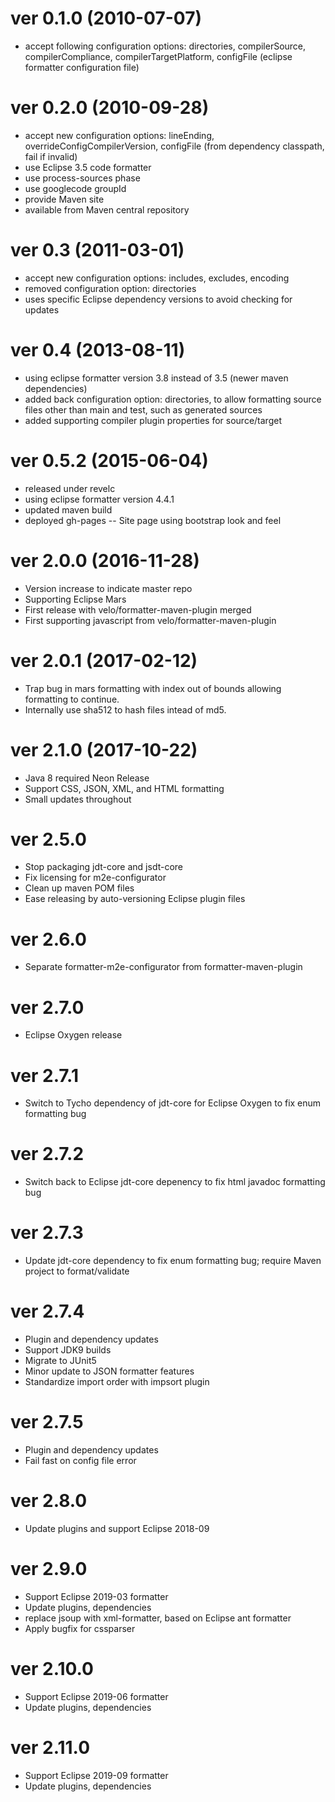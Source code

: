 ver 0.1.0 (2010-07-07)
======================
- accept following configuration options: directories, compilerSource, compilerCompliance, compilerTargetPlatform, configFile (eclipse formatter configuration file)

ver 0.2.0 (2010-09-28)
======================
- accept new configuration options: lineEnding, overrideConfigCompilerVersion, configFile (from dependency classpath, fail if invalid)
- use Eclipse 3.5 code formatter
- use process-sources phase
- use googlecode groupId
- provide Maven site
- available from Maven central repository

ver 0.3 (2011-03-01)
======================
- accept new configuration options: includes, excludes, encoding
- removed configuration option: directories
- uses specific Eclipse dependency versions to avoid checking for updates

ver 0.4 (2013-08-11)
======================
- using eclipse formatter version 3.8 instead of 3.5 (newer maven dependencies)
- added back configuration option: directories, to allow formatting source files other than main and test, such as generated sources
- added supporting compiler plugin properties for source/target

ver 0.5.2 (2015-06-04)
======================
- released under revelc
- using eclipse formatter version 4.4.1
- updated maven build
- deployed gh-pages
  -- Site page using bootstrap look and feel

ver 2.0.0 (2016-11-28)
======================
- Version increase to indicate master repo
- Supporting Eclipse Mars
- First release with velo/formatter-maven-plugin merged
- First supporting javascript from velo/formatter-maven-plugin

ver 2.0.1 (2017-02-12)
======================
- Trap bug in mars formatting with index out of bounds allowing formatting to continue.
- Internally use sha512 to hash files intead of md5.

ver 2.1.0 (2017-10-22)
======================
- Java 8 required Neon Release
- Support CSS, JSON, XML, and HTML formatting
- Small updates throughout

ver 2.5.0
=========
- Stop packaging jdt-core and jsdt-core
- Fix licensing for m2e-configurator
- Clean up maven POM files
- Ease releasing by auto-versioning Eclipse plugin files

ver 2.6.0
=========
- Separate formatter-m2e-configurator from formatter-maven-plugin

ver 2.7.0
=========
- Eclipse Oxygen release

ver 2.7.1
=========
- Switch to Tycho dependency of jdt-core for Eclipse Oxygen to fix enum formatting bug

ver 2.7.2
=========
- Switch back to Eclipse jdt-core depenency to fix html javadoc formatting bug

ver 2.7.3
=========
- Update jdt-core dependency to fix enum formatting bug; require Maven project to format/validate

ver 2.7.4
=========
- Plugin and dependency updates
- Support JDK9 builds
- Migrate to JUnit5
- Minor update to JSON formatter features
- Standardize import order with impsort plugin

ver 2.7.5
=========
- Plugin and dependency updates
- Fail fast on config file error

ver 2.8.0
=========
- Update plugins and support Eclipse 2018-09

ver 2.9.0
=========
- Support Eclipse 2019-03 formatter
- Update plugins, dependencies
- replace jsoup with xml-formatter, based on Eclipse ant formatter
- Apply bugfix for cssparser

ver 2.10.0
==========
- Support Eclipse 2019-06 formatter
- Update plugins, dependencies

ver 2.11.0
==========
- Support Eclipse 2019-09 formatter
- Update plugins, dependencies

